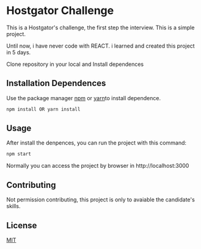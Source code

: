 # Hostgator Challenge

This is a Hostgator's challenge, the first step the interview.
This is a simple project.

Until now, i have never code with REACT. i learned and created this project in 5 days.

Clone repository in your local and Install dependences


## Installation Dependences

Use the package manager [npm](https://www.npmjs.com/) or [yarn](https://yarnpkg.com/)to install dependence.

```bash
npm install OR yarn install
```

## Usage
After install the denpences, you can run the project with this command:

```bash
npm start
```

Normally you can access the project by browser in http://localhost:3000

## Contributing
Not permission contributing, this project is only to avaiable the candidate's skills.


## License
[MIT](https://choosealicense.com/licenses/mit/)
